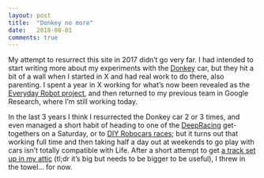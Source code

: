 ```yaml
---
layout: post
title:  "Donkey no more"
date:   2018-08-01
comments: true
---
```


My attempt to resurrect this site in 2017 didn’t go very far. I had intended to start writing more about my experiments with the [Donkey](http://docs.donkeycar.com/) car, but they hit a bit of a wall when I started in X and had real work to do there, also parenting. I spent a year in X working for what’s now been revealed as the [Everyday Robot project](https://x.company/projects/everyday-robots/), and then returned to my previous team in Google Research, where I’m still working today.

In the last 3 years I think I resurrected the Donkey car 2 or 3 times, and even managed a short habit of heading to one of the [DeepRacing](https://www.meetup.com/deepracing/) get-togethers on a Saturday, or to [DIY Robocars races](https://www.meetup.com/DIYRobocars/); but it turns out that working full time and then taking half a day out at weekends to go play with cars isn’t totally compatible with Life. After a short attempt to get [a track set up in my attic](https://www.meetup.com/DIYRobocars/) (tl;dr it’s big but needs to be bigger to be useful), I threw in the towel… for now.


